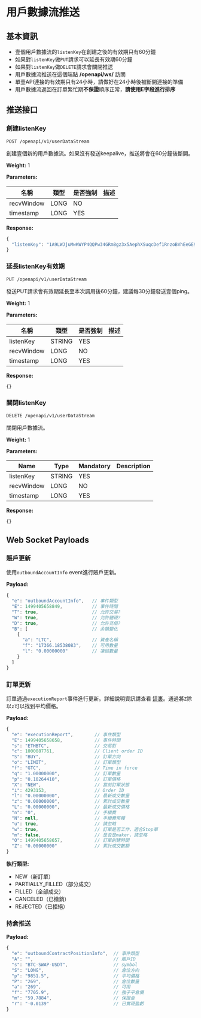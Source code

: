 # 用戶數據流推送

## 基本資訊 

* 壹個用戶數據流的`listenKey`在創建之後的有效期只有60分鐘
* 如果對`listenKey`做`PUT`請求可以延長有效期60分鐘
* 如果對`listenKey`做`DELETE`請求會關閉推送
* 用戶數據流推送在這個端點 **/openapi/ws/<listenKey>** 訪問
* 單壹API連接的有效期只有24小時，請做好在24小時後被斷開連接的準備
* 用戶數據流返回在訂單繁忙期**不保證**順序正常，**請使用E字段進行排序**

## 推送接口

### 創建listenKey

```shell
POST /openapi/v1/userDataStream
```

創建壹個新的用戶數據流。如果沒有發送keepalive，推送將會在60分鐘後斷開。

**Weight:**
1

**Parameters:**

名稱 | 類型 | 是否強制 | 描述 
------------ | ------------ | ------------ | ------------
recvWindow | LONG | NO |
timestamp | LONG | YES |

**Response:**

```javascript
{
  "listenKey": "1A9LWJjuMwKWYP4QQPw34GRm8gz3x5AephXSuqcDef1RnzoBVhEeGE963CoS1Sgj"
}
```

### 延長listenKey有效期

```shell
PUT /openapi/v1/userDataStream
```

發送PUT請求會有效期延長至本次調用後60分鐘，建議每30分鐘發送壹個ping。

**Weight:**
1

**Parameters:**

名稱 | 類型 | 是否強制 | 描述 
------------ | ------------ | ------------ | ------------
listenKey | STRING | YES |
recvWindow | LONG | NO |
timestamp | LONG | YES |

**Response:**

```javascript
{}
```

### 關閉listenKey

```shell
DELETE /openapi/v1/userDataStream
```

關閉用戶數據流。

**Weight:**
1

**Parameters:**

Name | Type | Mandatory | Description
------------ | ------------ | ------------ | ------------
listenKey | STRING | YES |
recvWindow | LONG | NO |
timestamp | LONG | YES |

**Response:**

```javascript
{}
```

## Web Socket Payloads

### 賬戶更新

使用`outboundAccountInfo` event進行賬戶更新。

**Payload:**

```javascript
{
  "e": "outboundAccountInfo",   // 事件類型
  "E": 1499405658849,           // 事件時間
  "T": true,                    // 允許交易?
  "W": true,                    // 允許體現?
  "D": true,                    // 允許充值?
  "B": [                        // 余額變化
    {
      "a": "LTC",               // 資產名稱
      "f": "17366.18538083",    // 可用數量
      "l": "0.00000000"         // 凍結數量
    }
  ]
}
```

### 訂單更新

訂單通過`executionReport`事件進行更新。詳細說明資訊請查看 [這裏](Spot%20API.md)。通過將`Z`除以`z`可以找到平均價格。

**Payload:**

```javascript
{
  "e": "executionReport",        // 事件類型
  "E": 1499405658658,            // 事件時間
  "s": "ETHBTC",                 // 交易對
  "c": 1000087761,               // Client order ID
  "S": "BUY",                    // 訂單方向
  "o": "LIMIT",                  // 訂單類型
  "f": "GTC",                    // Time in force
  "q": "1.00000000",             // 訂單數量
  "p": "0.10264410",             // 訂單價格
  "X": "NEW",                    // 當前訂單狀態
  "i": 4293153,                  // Order ID
  "l": "0.00000000",             // 最新成交數量
  "z": "0.00000000",             // 累計成交數量
  "L": "0.00000000",             // 最新成交價格
  "n": "0",                      // 手續費
  "N": null,                     // 手續費幣種
  "u": true,                     // 請忽略
  "w": true,                     // 訂單是否工作，適合Stop單
  "m": false,                    // 是否是maker，請忽略
  "O": 1499405658657,            // 訂單創建時間
  "Z": "0.00000000"              // 累計成交數額
}
```

**執行類型:**

* NEW（新訂單）
* PARTIALLY_FILLED（部分成交）
* FILLED（全部成交）
* CANCELED（已撤銷）
* REJECTED（已拒絕）

### 持倉推送

**Payload:**

```javascript
{
  "e": "outboundContractPositionInfo",  // 事件類型
  "A": "",                              // 賬戶ID
  "s": "BTC-SWAP-USDT",                 // symbol
  "S": "LONG",                          // 倉位方向
  "p": "9851.5",                        // 平均價格
  "P": "269",                           // 倉位數量
  "a": "269",                           // 可用
  "f": "7705.9",                        // 強子平倉價
  "m": "59.7884",                       // 保證金
  "r": "-0.0139"                        // 已實現盈虧
}
```